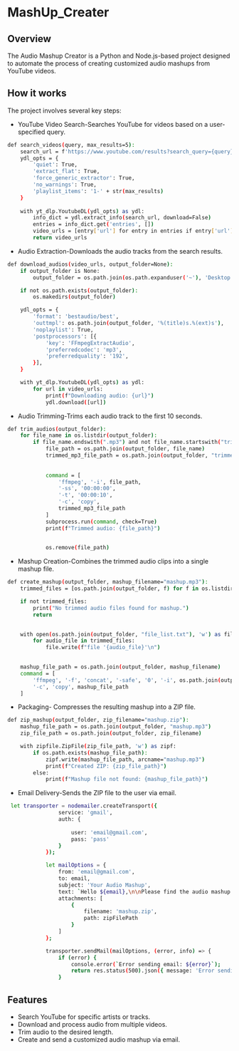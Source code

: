 
# MashUp_Creater
## Overview
The Audio Mashup Creator is a Python and Node.js-based project designed to automate the process of creating customized audio mashups from YouTube videos. 

## How it works
The project involves several key steps:

* YouTube Video Search-Searches YouTube for videos based on a user-specified query.
```bash
def search_videos(query, max_results=5):
    search_url = f'https://www.youtube.com/results?search_query={query}'
    ydl_opts = {
        'quiet': True,
        'extract_flat': True,
        'force_generic_extractor': True,
        'no_warnings': True,
        'playlist_items': '1-' + str(max_results)
    }
    
    with yt_dlp.YoutubeDL(ydl_opts) as ydl:
        info_dict = ydl.extract_info(search_url, download=False)
        entries = info_dict.get('entries', [])
        video_urls = [entry['url'] for entry in entries if entry['url']]
        return video_urls
```
* Audio Extraction-Downloads the audio tracks from the search results.
```bash
def download_audios(video_urls, output_folder=None):
    if output_folder is None:
        output_folder = os.path.join(os.path.expanduser('~'), 'Desktop')

    if not os.path.exists(output_folder):
        os.makedirs(output_folder)

    ydl_opts = {
        'format': 'bestaudio/best',
        'outtmpl': os.path.join(output_folder, '%(title)s.%(ext)s'),
        'noplaylist': True,
        'postprocessors': [{
            'key': 'FFmpegExtractAudio',
            'preferredcodec': 'mp3',
            'preferredquality': '192',
        }],
    }

    with yt_dlp.YoutubeDL(ydl_opts) as ydl:
        for url in video_urls:
            print(f"Downloading audio: {url}")
            ydl.download([url])
```
* Audio Trimming-Trims each audio track to the first 10 seconds.
```bash
def trim_audios(output_folder):
    for file_name in os.listdir(output_folder):
        if file_name.endswith(".mp3") and not file_name.startswith("trimmed_"):
            file_path = os.path.join(output_folder, file_name)
            trimmed_mp3_file_path = os.path.join(output_folder, "trimmed_" + file_name)
            
           
            command = [
                'ffmpeg', '-i', file_path,
                '-ss', '00:00:00',   
                '-t', '00:00:10',   
                '-c', 'copy',
                trimmed_mp3_file_path
            ]
            subprocess.run(command, check=True)
            print(f"Trimmed audio: {file_path}")

           
            os.remove(file_path)
```
* Mashup Creation-Combines the trimmed audio clips into a single mashup file.
```bash
def create_mashup(output_folder, mashup_filename="mashup.mp3"):
    trimmed_files = [os.path.join(output_folder, f) for f in os.listdir(output_folder) if f.startswith("trimmed_") and f.endswith(".mp3")]

    if not trimmed_files:
        print("No trimmed audio files found for mashup.")
        return

   
    with open(os.path.join(output_folder, "file_list.txt"), 'w') as file:
        for audio_file in trimmed_files:
            file.write(f"file '{audio_file}'\n")

   
    mashup_file_path = os.path.join(output_folder, mashup_filename)
    command = [
        'ffmpeg', '-f', 'concat', '-safe', '0', '-i', os.path.join(output_folder, "file_list.txt"),
        '-c', 'copy', mashup_file_path
    ]
```
* Packaging- Compresses the resulting mashup into a ZIP file.
```bash
def zip_mashup(output_folder, zip_filename="mashup.zip"):
    mashup_file_path = os.path.join(output_folder, "mashup.mp3")
    zip_file_path = os.path.join(output_folder, zip_filename)

    with zipfile.ZipFile(zip_file_path, 'w') as zipf:
        if os.path.exists(mashup_file_path):
            zipf.write(mashup_file_path, arcname="mashup.mp3")
            print(f"Created ZIP: {zip_file_path}")
        else:
            print(f"Mashup file not found: {mashup_file_path}")
```
* Email Delivery-Sends the ZIP file to the user via email.
```bash
 let transporter = nodemailer.createTransport({
                service: 'gmail',
                auth: {
                    
                    user: 'email@gmail.com',
                    pass: 'pass'     
                }
            });

            let mailOptions = {
                from: 'email@gmail.com',    
                to: email,
                subject: 'Your Audio Mashup',
                text: `Hello ${email},\n\nPlease find the audio mashup attached.\n\nBest regards,\nAudio Team`,
                attachments: [
                    {
                        filename: 'mashup.zip',
                        path: zipFilePath
                    }
                ]
            };

            transporter.sendMail(mailOptions, (error, info) => {
                if (error) {
                    console.error(`Error sending email: ${error}`);
                    return res.status(500).json({ message: 'Error sending email' });
                }
```



## Features
* Search YouTube for specific artists or tracks.
* Download and process audio from multiple videos.
* Trim audio to the desired length.
* Create and send a customized audio mashup via email.


